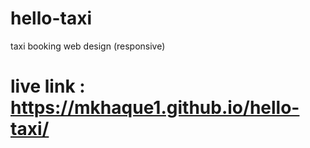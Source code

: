 # hello-taxi
taxi booking web design (responsive)
# live link : https://mkhaque1.github.io/hello-taxi/
